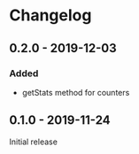 # Changelog

## 0.2.0 - 2019-12-03

### Added
- getStats method for counters


## 0.1.0 - 2019-11-24

Initial release
